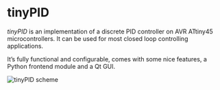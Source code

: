 tinyPID
=======

*tinyPID* is an implementation of a discrete PID controller on AVR ATtiny45
microcontrollers. It can be used for most closed loop controlling applications.

It’s fully functional and configurable, comes with some nice features, a Python
frontend module and a Qt GUI.

![tinyPID scheme][1]


[1]: https://github.com/modul/tinyPID/raw/master/doc/schema.png

